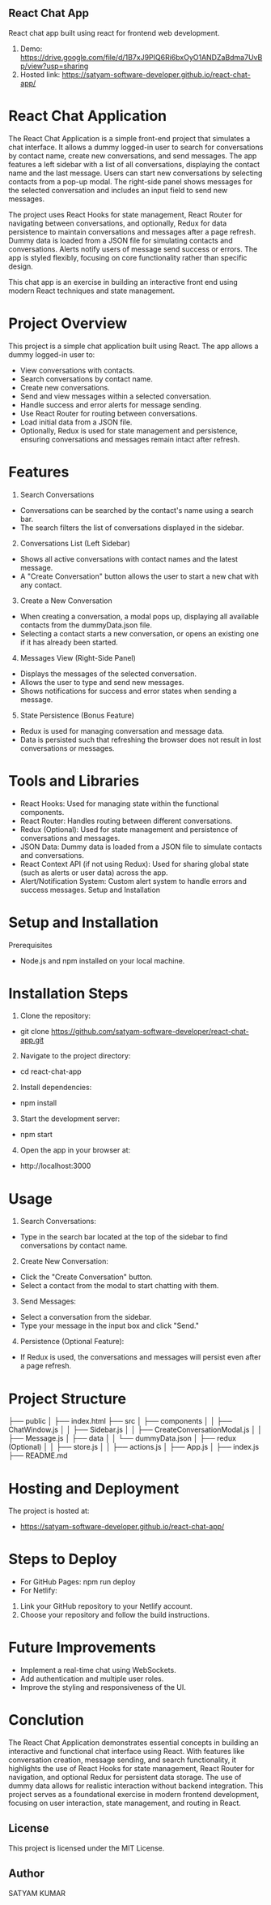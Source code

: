 ## React Chat App

React chat app built using react for frontend web development.

1. Demo: https://drive.google.com/file/d/1B7xJ9PIQ6Ri6bxOyO1ANDZaBdma7UvBp/view?usp=sharing
2. Hosted link: https://satyam-software-developer.github.io/react-chat-app/

# React Chat Application

The React Chat Application is a simple front-end project that simulates a chat interface. It allows a dummy logged-in user to search for conversations by contact name, create new conversations, and send messages. The app features a left sidebar with a list of all conversations, displaying the contact name and the last message. Users can start new conversations by selecting contacts from a pop-up modal. The right-side panel shows messages for the selected conversation and includes an input field to send new messages.

The project uses React Hooks for state management, React Router for navigating between conversations, and optionally, Redux for data persistence to maintain conversations and messages after a page refresh. Dummy data is loaded from a JSON file for simulating contacts and conversations. Alerts notify users of message send success or errors. The app is styled flexibly, focusing on core functionality rather than specific design.

This chat app is an exercise in building an interactive front end using modern React techniques and state management.

# Project Overview

This project is a simple chat application built using React. The app allows a dummy logged-in user to:

- View conversations with contacts.
- Search conversations by contact name.
- Create new conversations.
- Send and view messages within a selected conversation.
- Handle success and error alerts for message sending.
- Use React Router for routing between conversations.
- Load initial data from a JSON file.
- Optionally, Redux is used for state management and persistence, ensuring conversations and messages remain intact after refresh.

# Features

1. Search Conversations

- Conversations can be searched by the contact's name using a search bar.
- The search filters the list of conversations displayed in the sidebar.

2. Conversations List (Left Sidebar)

- Shows all active conversations with contact names and the latest message.
- A "Create Conversation" button allows the user to start a new chat with any contact.

3. Create a New Conversation

- When creating a conversation, a modal pops up, displaying all available contacts from the dummyData.json file.
- Selecting a contact starts a new conversation, or opens an existing one if it has already been started.

4. Messages View (Right-Side Panel)

- Displays the messages of the selected conversation.
- Allows the user to type and send new messages.
- Shows notifications for success and error states when sending a message.

5. State Persistence (Bonus Feature)

- Redux is used for managing conversation and message data.
- Data is persisted such that refreshing the browser does not result in lost conversations or messages.

# Tools and Libraries

- React Hooks: Used for managing state within the functional components.
- React Router: Handles routing between different conversations.
- Redux (Optional): Used for state management and persistence of conversations and messages.
- JSON Data: Dummy data is loaded from a JSON file to simulate contacts and conversations.
- React Context API (if not using Redux): Used for sharing global state (such as alerts or user data) across the app.
- Alert/Notification System: Custom alert system to handle errors and success messages.
  Setup and Installation

# Setup and Installation

Prerequisites

- Node.js and npm installed on your local machine.

# Installation Steps

1. Clone the repository:

- git clone https://github.com/satyam-software-developer/react-chat-app.git

2. Navigate to the project directory:

- cd react-chat-app

2. Install dependencies:

- npm install

3. Start the development server:

- npm start

4. Open the app in your browser at:

- http://localhost:3000

# Usage

1. Search Conversations:

- Type in the search bar located at the top of the sidebar to find conversations by contact name.

2. Create New Conversation:

- Click the "Create Conversation" button.
- Select a contact from the modal to start chatting with them.

3. Send Messages:

- Select a conversation from the sidebar.
- Type your message in the input box and click "Send."

4. Persistence (Optional Feature):

- If Redux is used, the conversations and messages will persist even after a page refresh.

# Project Structure

├── public
│ ├── index.html
├── src
│ ├── components
│ │ ├── ChatWindow.js
│ │ ├── Sidebar.js
│ │ ├── CreateConversationModal.js
│ │ ├── Message.js
│ ├── data
│ │ └── dummyData.json
│ ├── redux (Optional)
│ │ ├── store.js
│ │ ├── actions.js
│ ├── App.js
│ ├── index.js
├── README.md

# Hosting and Deployment

The project is hosted at:

- https://satyam-software-developer.github.io/react-chat-app/

# Steps to Deploy

- For GitHub Pages:
  npm run deploy
- For Netlify:

1. Link your GitHub repository to your Netlify account.
2. Choose your repository and follow the build instructions.

# Future Improvements

- Implement a real-time chat using WebSockets.
- Add authentication and multiple user roles.
- Improve the styling and responsiveness of the UI.

# Conclution

The React Chat Application demonstrates essential concepts in building an interactive and functional chat interface using React. With features like conversation creation, message sending, and search functionality, it highlights the use of React Hooks for state management, React Router for navigation, and optional Redux for persistent data storage. The use of dummy data allows for realistic interaction without backend integration. This project serves as a foundational exercise in modern frontend development, focusing on user interaction, state management, and routing in React.

## License

This project is licensed under the MIT License.

## Author

SATYAM KUMAR
